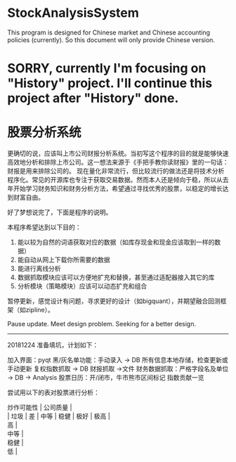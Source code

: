 # StockAnalysisSystem
This program is designed for Chinese market and Chinese accounting policies (currently). So this document will only provide Chinese version.

# SORRY, currently I'm focusing on "History" project. I'll continue this project after "History" done.

# 股票分析系统

更确切的说，应该叫上市公司财报分析系统。当初写这个程序的目的就是能够快速高效地分析和排除上市公司。这一想法来源于《手把手教你读财报》里的一句话：财报是用来排除公司的。
现在量化非常流行，但比较流行的做法还是将技术分析程序化。常见的开源库也专注于获取交易数据。然而本人还是倾向于稳，所以从去年开始学习财务知识和财务分析方法，希望通过寻找优秀的股票，以稳定的增长达到财富自由。
  
好了梦想说完了，下面是程序的说明。

本程序希望达到以下目的：
1. 能以较为自然的词语获取对应的数据（如库存现金和现金应该取到一样的数据）
2. 能自动从网上下载你所需要的数据
3. 能进行离线分析
4. 数据抓取模块应该可以方便地扩充和替换，甚至通过适配器接入其它的库
5. 分析模块（策略模块）应该可以动态扩充和组合

暂停更新，感觉设计有问题，寻求更好的设计（如bigquant），并期望融合回测框架（如zipline）。

Pause update. Meet design problem. Seeking for a better design.

-----------------------------------------------------------

20181224 准备填坑，计划如下：

加入界面：pyqt
黑/灰名单功能：手动录入 -> DB
所有信息本地存储，检查更新或手动更新
复权指数抓取 -> DB
财报抓取 ->文件
财务数据抓取：严格字段名及单位 -> DB -> Analysis
股票日历：开/闭市，牛市熊市区间标记
指数贡献一览

尝试用以下的表对股票进行分析：

炒作可能性   |                                 公司质量                                     |   
             |     垃圾     |      差      |      中等      |      稳健      |     极好     |
   极高      |                                                                               
    高       |                                                                               
   中等      |                                                                               
   稳健      |                                                                               
    低       |                                                                               


















